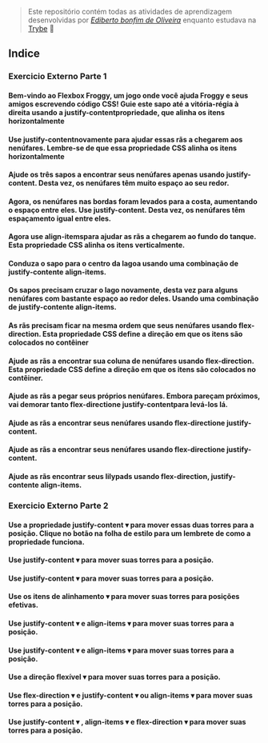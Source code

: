 > Este repositório contém todas as atividades de aprendizagem desenvolvidas por _[Ediberto bonfim de Oliveira](https://www.linkedin.com/in/ediberto-b-oliveira-872926178/)_ enquanto estudava na [Trybe](https://www.betrybe.com/) :rocket:

## Indice

### Exercicio Externo Parte 1

#### Bem-vindo ao Flexbox Froggy, um jogo onde você ajuda Froggy e seus amigos escrevendo código CSS! Guie este sapo até a vitória-régia à direita usando a justify-contentpropriedade, que alinha os itens horizontalmente

#### Use justify-contentnovamente para ajudar essas rãs a chegarem aos nenúfares. Lembre-se de que essa propriedade CSS alinha os itens horizontalmente

#### Ajude os três sapos a encontrar seus nenúfares apenas usando justify-content. Desta vez, os nenúfares têm muito espaço ao seu redor.

#### Agora, os nenúfares nas bordas foram levados para a costa, aumentando o espaço entre eles. Use justify-content. Desta vez, os nenúfares têm espaçamento igual entre eles.

#### Agora use align-itemspara ajudar as rãs a chegarem ao fundo do tanque. Esta propriedade CSS alinha os itens verticalmente.

#### Conduza o sapo para o centro da lagoa usando uma combinação de justify-contente align-items.

#### Os sapos precisam cruzar o lago novamente, desta vez para alguns nenúfares com bastante espaço ao redor deles. Usando uma combinação de justify-contente align-items.

#### As rãs precisam ficar na mesma ordem que seus nenúfares usando flex-direction. Esta propriedade CSS define a direção em que os itens são colocados no contêiner

#### Ajude as rãs a encontrar sua coluna de nenúfares usando flex-direction. Esta propriedade CSS define a direção em que os itens são colocados no contêiner.

#### Ajude as rãs a pegar seus próprios nenúfares. Embora pareçam próximos, vai demorar tanto flex-directione justify-contentpara levá-los lá.

#### Ajude as rãs a encontrar seus nenúfares usando flex-directione justify-content.

#### Ajude as rãs a encontrar seus nenúfares usando flex-directione justify-content.

#### Ajude as rãs encontrar seus lilypads usando flex-direction, justify-contente align-items.

### Exercicio Externo Parte 2

#### Use a propriedade justify-content ▾ para mover essas duas torres para a posição. Clique no botão na folha de estilo para um lembrete de como a propriedade funciona.

#### Use justify-content ▾ para mover suas torres para a posição.

#### Use justify-content ▾ para mover suas torres para a posição.

#### Use os itens de alinhamento ▾ para mover suas torres para posições efetivas.

#### Use justify-content ▾ e align-items ▾ para mover suas torres para a posição.

#### Use justify-content ▾ e align-items ▾ para mover suas torres para a posição.

#### Use a direção flexível ▾ para mover suas torres para a posição.

#### Use flex-direction ▾ e justify-content ▾ ou align-items ▾ para mover suas torres para a posição.

#### Use justify-content ▾ , align-items ▾ e flex-direction ▾ para mover suas torres para a posição.
